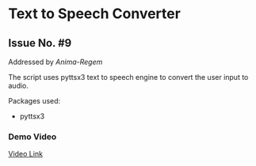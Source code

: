 # Text to Speech Converter
## Issue No. #9

Addressed by _Anima-Regem_


The script uses pyttsx3 text to speech engine to convert the user input to audio.

Packages used:
- pyttsx3

### Demo Video

[Video Link](https://drive.google.com/file/d/1ZH3SjajoST-nSIcSsV0ExBrahSCfLFh3/view?usp=sharing)
